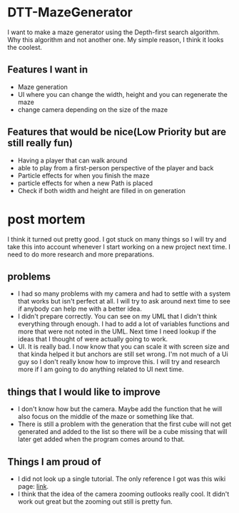 # DTT-MazeGenerator
I want to make a maze generator using the Depth-first search algorithm. Why this algorithm and not another one. My simple reason, I think it looks the coolest.

## Features I want in 
* Maze generation
* UI where you can change the width, height and you can  regenerate the maze
* change camera depending on the size of the maze

## Features that would be nice(Low Priority but are still really fun)
* Having a player that can walk around
* able to play from a first-person perspective of the player and back
* Particle effects for when you finish the maze
* particle effects for when a new Path is placed
* Check if both width and height are filled in on generation

# post mortem
I think it turned out pretty good. I got stuck on many things so I will try and take this into account whenever I start working on a new project next time. I need to do more research and more preparations.

## problems
* I had so many problems with my camera and had to settle with a system that works but isn't perfect at all. I will try to ask around next time to see if anybody can help me with a better idea.
* I didn't prepare correctly. You can see on my UML that I didn't think everything through enough. I had to add a lot of variables functions and more that were not noted in the UML. Next time I need lookup if the ideas that I thought of were actually going to work.
* UI. It is really bad. I now know that you can scale it with screen size and that kinda helped it but anchors are still set wrong. I'm not much of a Ui guy so I don't really know how to improve this. I will try and research more if I am going to do anything related to UI next time.

## things that I would like to improve
* I don't know how but the camera. Maybe add the function that he will also focus on the middle of the maze or something like that.
* There is still a problem with the generation that the first cube will not get generated and added to the list so there will be a cube missing that will later get added when the program comes around to that.

## Things I am proud of
* I did not look up a single tutorial. The only reference I got was this wiki page: [link](https://en.wikipedia.org/wiki/Maze_generation_algorithm).
* I think that the idea of the camera zooming outlooks really cool. It didn't work out great but the zooming out still is pretty fun.
